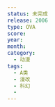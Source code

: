 ```yaml
---
status: 未完成
release: 2006
type: OVA
score:
year:
month:
category:
  - 动漫
tags:
  - A类
  - 漫改
  - 科幻
  - 
---
```

